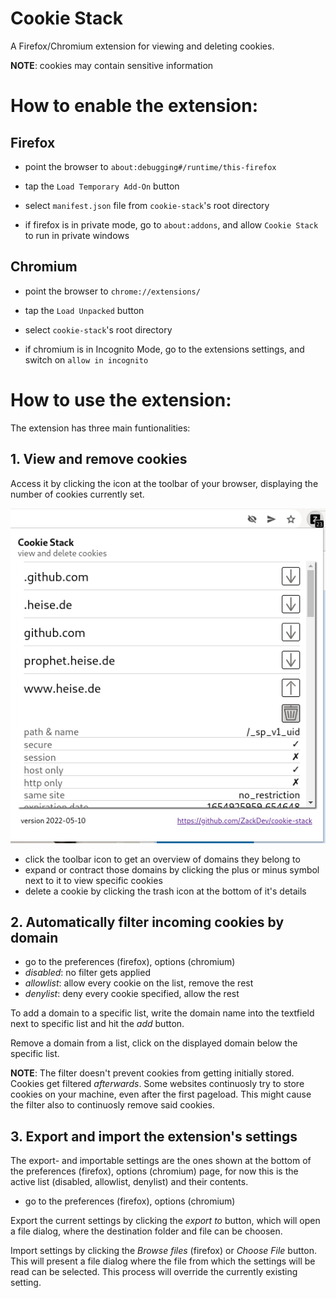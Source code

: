 # Cookie Stack

A Firefox/Chromium extension for viewing and deleting cookies.

**NOTE**: cookies may contain sensitive information

# How to enable the extension:

## Firefox
* point the browser to `about:debugging#/runtime/this-firefox`
* tap the `Load Temporary Add-On` button
* select `manifest.json` file from `cookie-stack`'s root directory

* if firefox is in private mode, go to `about:addons`, and allow `Cookie Stack` to run in private windows

## Chromium
* point the browser to `chrome://extensions/`
* tap the `Load Unpacked` button
* select `cookie-stack`'s root directory

* if chromium is in Incognito Mode, go to the extensions settings, and switch on `allow in incognito`

# How to use the extension:

The extension has three main funtionalities:

## 1. View and remove cookies

Access it by clicking the icon at the toolbar of your browser, displaying the number of cookies currently set.

![Screenshot](./extension-screenshot.png)

* click the toolbar icon to get an overview of domains they belong to
* expand or contract those domains by clicking the plus or minus symbol next to it to view specific cookies
* delete a cookie by clicking the trash icon at the bottom of it's details

## 2. Automatically filter incoming cookies by domain

* go to the preferences (firefox), options (chromium)
* *disabled*: no filter gets applied
* *allowlist*: allow every cookie on the list, remove the rest
* *denylist*: deny every cookie specified, allow the rest

To add a domain to a specific list, write the domain name into the textfield next to specific list and hit the *add* button.

Remove a domain from a list, click on the displayed domain below the specific list. 

**NOTE**: The filter doesn't prevent cookies from getting initially stored. Cookies get filtered *afterwards*. Some websites continuosly try to store cookies on your machine, even after the first pageload. This might cause the filter also to continuosly remove said cookies.

## 3. Export and import the extension's settings

The export- and importable settings are the ones shown at the bottom of the preferences (firefox), options (chromium) page, for now this is the active list (disabled, allowlist, denylist) and their contents.

* go to the preferences (firefox), options (chromium)

Export the current settings by clicking the *export to* button, which will open a file dialog, where the destination folder and file can be choosen.

Import settings by clicking the *Browse files* (firefox) or *Choose File* button. This will present a file dialog where the file from which the settings will be read can be selected. This process will override the currently existing setting.
